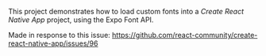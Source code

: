 This project demonstrates how to load custom fonts into a *Create React
Native App* project, using the Expo Font API.

Made in response to this issue: https://github.com/react-community/create-react-native-app/issues/96

